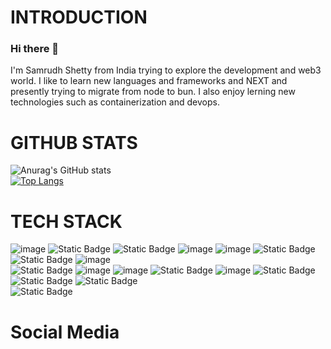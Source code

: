 # INTRODUCTION
### Hi there 👋

I'm Samrudh Shetty from India trying to explore the development and web3 world. I like to learn new languages and frameworks and NEXT and presently trying to migrate from node to bun. I also enjoy lerning new technologies such as containerization and devops.

# GITHUB STATS
![Anurag's GitHub stats](https://github-readme-stats.vercel.app/api?username=samrudh3125&show_icons=true&theme=dark)  
[![Top Langs](https://github-readme-stats.vercel.app/api/top-langs/?username=samrudh3125&theme=dark&layout=compact)](https://github.com/samrudh3125/github-readme-stats)


# TECH STACK
![image](https://github.com/samrudh3125/samrudh3125/assets/69446481/61b1a163-6bea-48b6-95ae-cd34fe82a68e)
![Static Badge](https://img.shields.io/badge/CSS-blue?style=for-the-badge&logo=CSS3&labelColor=1572B6)
![Static Badge](https://img.shields.io/badge/Tailwind_CSS-black?style=for-the-badge&logo=tailwind%20css)
![image](https://github.com/samrudh3125/samrudh3125/assets/69446481/5960e2c6-bdc7-4c16-bf43-73ef0a59123e)
![image](https://github.com/samrudh3125/samrudh3125/assets/69446481/cff4f04d-c2b4-4f10-9a9d-7f6ee0999bd3)
![Static Badge](https://img.shields.io/badge/TypeScript-black?style=for-the-badge&logo=Typescript)
![Static Badge](https://img.shields.io/badge/Python-blue?style=for-the-badge&logo=python&labelColor=black)
![image](https://github.com/samrudh3125/samrudh3125/assets/69446481/2b41eeb7-3550-438a-aba4-753ef9ee6d51)<br>
![Static Badge](https://img.shields.io/badge/NEXT-black?style=for-the-badge&logo=next.js&labelColor=black)
![image](https://github.com/samrudh3125/samrudh3125/assets/69446481/7a3ac8ad-f216-4b9f-b887-d632aea2e703)
![image](https://github.com/samrudh3125/samrudh3125/assets/69446481/07a119d4-59e3-49f1-a71c-634cdf557efd)
![Static Badge](https://img.shields.io/badge/PostgressSQL-blue?style=for-the-badge&logo=postgresql&labelColor=black)
![image](https://github.com/samrudh3125/samrudh3125/assets/69446481/605653a9-e516-499b-a257-a35bf7c3bb9b)
![Static Badge](https://img.shields.io/badge/Bun-Black?style=for-the-badge&logo=bun&labelColor=black)
![Static Badge](https://img.shields.io/badge/Postman-orange?style=for-the-badge&logo=postman&labelColor=black)
![Static Badge](https://img.shields.io/badge/express-black?style=for-the-badge&logo=express&labelColor=black)<br>
![Static Badge](https://img.shields.io/badge/solidity-red?style=for-the-badge&logo=solidity&labelColor=black)


# Social Media

